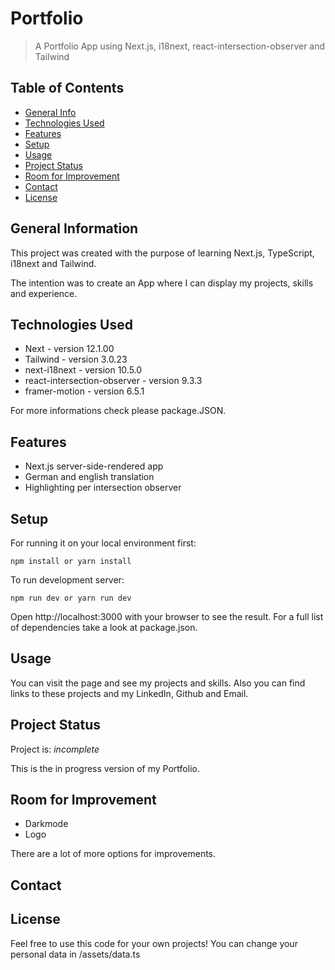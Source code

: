 # Portfolio

> A Portfolio App using Next.js, i18next, react-intersection-observer and Tailwind

## Table of Contents

- [General Info](#general-information)
- [Technologies Used](#technologies-used)
- [Features](#features)
- [Setup](#setup)
- [Usage](#usage)
- [Project Status](#project-status)
- [Room for Improvement](#room-for-improvement)
- [Contact](#contact)
- [License](#license)

## General Information

This project was created with the purpose of learning Next.js, TypeScript, i18next and Tailwind.

The intention was to create an App where I can display my projects, skills and experience.

## Technologies Used

- Next - version 12.1.00
- Tailwind - version 3.0.23
- next-i18next - version 10.5.0
- react-intersection-observer - version 9.3.3
- framer-motion - version 6.5.1

For more informations check please package.JSON.

## Features

- Next.js server-side-rendered app
- German and english translation
- Highlighting per intersection observer

## Setup

For running it on your local environment first:

`npm install or yarn install`

To run development server:

`npm run dev or yarn run dev`

Open http://localhost:3000 with your browser to see the result.
For a full list of dependencies take a look at package.json.

## Usage

You can visit the page and see my projects and skills. Also you can find links to these projects and my LinkedIn, Github and Email.

## Project Status

Project is: _incomplete_

This is the in progress version of my Portfolio.

## Room for Improvement

- Darkmode
- Logo

There are a lot of more options for improvements.

## Contact

## License

Feel free to use this code for your own projects!
You can change your personal data in /assets/data.ts
